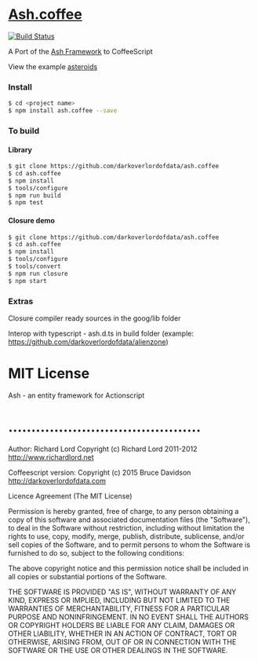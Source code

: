 # [Ash.coffee](https://darkoverlordofdata.com/ash.coffee)

[![Build Status](https://travis-ci.org/darkoverlordofdata/ash.coffee.svg?branch=master)](https://travis-ci.org/darkoverlordofdata/ash.coffee)

A Port of the [Ash Framework](http://www.ashframework.org/) to CoffeeScript

View the example [asteroids](http://darkoverlordofdata.com/ash.coffee/example.html)

### Install
```bash
$ cd <project name>
$ npm install ash.coffee --save
```

### To build

#### Library
```bash
$ git clone https://github.com/darkoverlordofdata/ash.coffee
$ cd ash.coffee
$ npm install
$ tools/configure
$ npm run build
$ npm test
```

#### Closure demo
```bash
$ git clone https://github.com/darkoverlordofdata/ash.coffee
$ cd ash.coffee
$ npm install
$ tools/configure
$ tools/convert
$ npm run closure
$ npm start
```

### Extras

Closure compiler ready sources in the goog/lib folder 

Interop with typescript - ash.d.ts in build folder (example: https://github.com/darkoverlordofdata/alienzone)

# MIT License
Ash - an entity framework for Actionscript
# ..........................................

Author: Richard Lord
Copyright (c) Richard Lord 2011-2012
http://www.richardlord.net

Coffeescript version:
Copyright (c) 2015 Bruce Davidson http://darkoverlordofdata.com

Licence Agreement (The MIT License)

Permission is hereby granted, free of charge, to any person obtaining a copy
of this software and associated documentation files (the "Software"), to deal
in the Software without restriction, including without limitation the rights
to use, copy, modify, merge, publish, distribute, sublicense, and/or sell
copies of the Software, and to permit persons to whom the Software is
furnished to do so, subject to the following conditions:

The above copyright notice and this permission notice shall be included in
all copies or substantial portions of the Software.

THE SOFTWARE IS PROVIDED "AS IS", WITHOUT WARRANTY OF ANY KIND, EXPRESS OR
IMPLIED, INCLUDING BUT NOT LIMITED TO THE WARRANTIES OF MERCHANTABILITY,
FITNESS FOR A PARTICULAR PURPOSE AND NONINFRINGEMENT. IN NO EVENT SHALL THE
AUTHORS OR COPYRIGHT HOLDERS BE LIABLE FOR ANY CLAIM, DAMAGES OR OTHER
LIABILITY, WHETHER IN AN ACTION OF CONTRACT, TORT OR OTHERWISE, ARISING FROM,
OUT OF OR IN CONNECTION WITH THE SOFTWARE OR THE USE OR OTHER DEALINGS IN
THE SOFTWARE.
